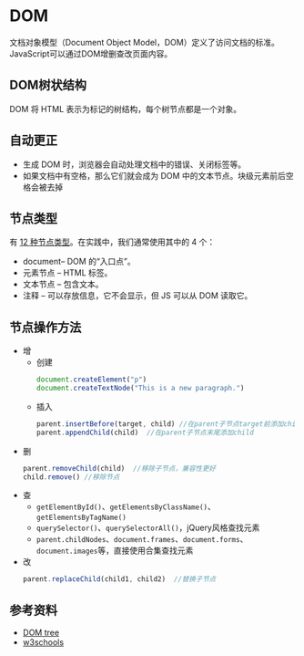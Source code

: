 # DOM
文档对象模型（Document Object Model，DOM）定义了访问文档的标准。  
JavaScript可以通过DOM增删查改页面内容。

## DOM树状结构

DOM 将 HTML 表示为标记的树结构，每个树节点都是一个对象。

## 自动更正

- 生成 DOM 时，浏览器会自动处理文档中的错误、关闭标签等。
- 如果文档中有空格，那么它们就会成为 DOM 中的文本节点。块级元素前后空格会被去掉

## 节点类型

有 [12 种节点类型](https://dom.spec.whatwg.org/#node)。在实践中，我们通常使用其中的 4 个：

- document– DOM 的“入口点”。
- 元素节点 – HTML 标签。
- 文本节点 – 包含文本。
- 注释 – 可以存放信息，它不会显示，但 JS 可以从 DOM 读取它。

## 节点操作方法

- 增
  - 创建
    ```js
    document.createElement("p")
    document.createTextNode("This is a new paragraph.")
    ``` 
  - 插入
    ```js
    parent.insertBefore(target, child) //在parent子节点target前添加child
    parent.appendChild(child)  //在parent子节点末尾添加child
    ```
- 删
  ```js
  parent.removeChild(child)  //移除子节点，兼容性更好
  child.remove() //移除节点
  ```
- 查
  - `getElementById()`、`getElementsByClassName()`、`getElementsByTagName()`
  - `querySelector()`、`querySelectorAll()`，jQuery风格查找元素
  - `parent.childNodes`、`document.frames`、`document.forms`、`document.images`等，直接使用合集查找元素
- 改
  ```js
  parent.replaceChild(child1, child2)  //替换子节点
  ```

## 参考资料
- [DOM tree](https://javascript.info/dom-nodes)
- [w3schools](https://www.w3schools.com/js/js_htmldom.asp)